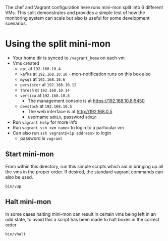 The chef and Vagrant configuration here runs mini-mon split into 6 different VMs. This split demonstrates and provides a simple test of how the
monitoring system can scale but also is useful for some development scenarios.

# Using the split mini-mon
- Your home dir is synced to `/vagrant_home` on each vm
- Vms created
  - `api` at `192.168.10.4`
  - `kafka` at `192.168.10.10` - mon-notification runs on this box also
  - `mysql` at `192.168.10.6`
  - `persister` at `192.168.10.12`
  - `thresh` at `192.168.10.14`
  - `vertica` at `192.168.10.8`
    - The management console is at https://192.168.10.8:5450
  - `devstack` at `192.168.10.5`
    - The web interface is at http://192.168.0.5
    - username `admin`, password `admin`
- Run `vagrant help` for more info
- Run `vagrant ssh <vm name>` to login to a particular vm
- Can also run `ssh vagrant@<ip address>` to login 
  - password is `vagrant`
  
## Start mini-mon
From within this directory, run this simple scripts which aid in bringing up all the vms in the proper order.
If desired, the standard vagrant commands can also be used.
```
bin/vup
```

## Halt mini-mon
In some cases halting mini-mon can result in certain vms being left in an odd state, to avoid this a script has been made to halt boxes in the 
correct order
```
bin/vhalt
```

